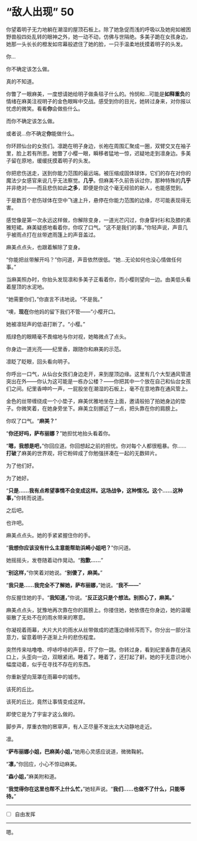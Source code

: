 # “敌人出现” 50

你望着明子无力地躺在潮湿的屋顶石板上。除了她急促而浅的呼吸以及她宛如被困野兽般四处乱转的眼神之外，她一动不动，仿佛与世隔绝。多美子跪在女孩身边，她那一头长长的橙发如帘幕般遮住了她的脸，一只手温柔地抚摸着明子的头发。

你...

你不确定该怎么做。

真的不知道。

你瞥了一眼麻美，一度想请她给明子做条毯子什么的。怜悯和...可能是**如释重负**的情绪在麻美注视明子的金色眼眸中交战。感受到你的目光，她转过身来，对你报以忧虑的微笑。看看**你**会做些什么。

而你不确定该怎么做。

或者说...你不确定**你**能做什么。

你环顾仙台的女孩们。凛跪在明子身边，长袍在周围汇聚成一圈，双臂交叉在袖子里，脸上若有所思。她瞥了小樱一眼，瞬移者猛地一惊，迟疑地走到凛身边。多美子留在原地，缓缓抚摸着明子的头发。

你把悲伤送走，送到你能力范围的最远端。被压缩成固体球体，它们的存在对你的魔法少女感官来说几乎无法察觉。**几乎**。但麻美不久前告诉过你，那种特殊的**几乎**并非绝对——而且悲伤如此**之多**，即便是你这个毫无经验的新人，也能感觉到。

于是数百个悲伤球体在空中飞速上升，悬停在你能力范围的边缘，尽可能表现得无害。

感觉像是第一次永远这样做，你解除变身，一道光芒闪过，你身穿衬衫和及膝的素雅短裙。麻美疑惑地看着你，你叹了口气。“这不是我们的事，”你轻声说，声音几乎被雨点打在丝带遮雨篷上的声音盖过。

麻美点点头，也跟着解除了变身。

“你能把丝带解开吗？”你问道，声音依然很低。“她...无论如何也没心情做任何事。”

当麻美照办时，你抬头发现凛和多美子正看着你，而小樱则望向一边。由美低头看着屋顶的水泥地。

“她需要你们，”你直言不讳地说。“不是我。”

“噢，**现在**你他妈的留下我们不管——”小樱开口。

她被凛轻声的低语打断了。“小樱。”

瓶绿色的眼睛毫不畏缩地与你对视，她略微点了点头。

你身边一道光亮——纪里香，跟随你和麻美的示范。

凛眨了眨眼，回头看向明子。

你呼出一口气，从仙台女孩们身边走开，来到屋顶边缘。这里有几个大型通风管道突出在外——你认为这可能是一栋办公楼？——你把其中一个放在自己和仙台女孩们之间。纪里香呻吟一声，一屁股坐在潮湿的石板上，毫不在意地靠在通风管上。

金色的丝带缠绕成一个小垫子，麻美优雅地坐在上面，邀请般拍了拍她身边的垫子。你微笑着，在她身旁坐下。麻美立刻挪近了一点，把头靠在你的肩膀上。

你叹了口气。“**麻美？**”

“**你还好吗，萨布丽娜？**”她担忧地抬头看着你。

“**嗯，我想是吧，**”你回应道。你回想起之前的担忧。你对每个人都很粗暴。你……**打破**了麻美的世界观，将它粉碎成了你勉强拼凑在一起的无数碎片。

为了他们好。

为了她好。

“**只是……我有点希望事情不会变成这样。这场战争，这种情况。这个……这种事，**”你转而说道。

之后吧。

也许吧。

麻美点点头。她的手紧紧握住你的手。

“**我想你应该没有什么主意能帮助浜崎小姐吧？**”你问道。

她摇摇头，发卷随着动作晃动。“**抱歉……**”

“**别这样，**”你笑着对她说。“**别傻了，麻美。**”

“**我只是……我完全不了解她，萨布丽娜，**”她说。“**我不——**”

你反握住她的手。“**我知道，**”你说。“**反正这只是个想法。别担心了，麻美。**”

麻美点点头，犹豫地再次靠在你的肩膀上。你搂住她，她依偎在你身边，她的温暖驱散了无处不在的雨水带来的寒意。

你凝视着雨幕，大片大片的雨水从丝带做成的遮篷边缘倾泻而下。你分出一部分注意力，留意着明子逐渐上升的悲伤程度。

突然传来咕噜噜、哼哧哼哧的声音，吓了你一跳。你转过身，看到纪里香靠在通风口上，头歪向一边，双眼紧闭。睡着了。睡着了，还打起了鼾。她的手无意识地小幅度动着，似乎在寻找不存在的东西。

你重新望向笼罩在雨幕中的城市。

该死的丘比。

该死的丘比，竟然让事情变成这样。

即使它是为了宇宙才这么做的。

脚步声，厚重衣物的窸窣声，有人正尽量不发出太大动静地走近。

凛。

“**萨布丽娜小姐，巴麻美小姐，**”她用心灵感应说道，微微鞠躬。

“**凛，**”你回应，小心不惊动麻美。

“**森小姐，**”麻美附和道。

“**我觉得你在这里也帮不上什么忙，**”她轻声说。“**我们……也做不了什么，只能等待。**”

---

- [ ] 自由发挥

---

嗯。
